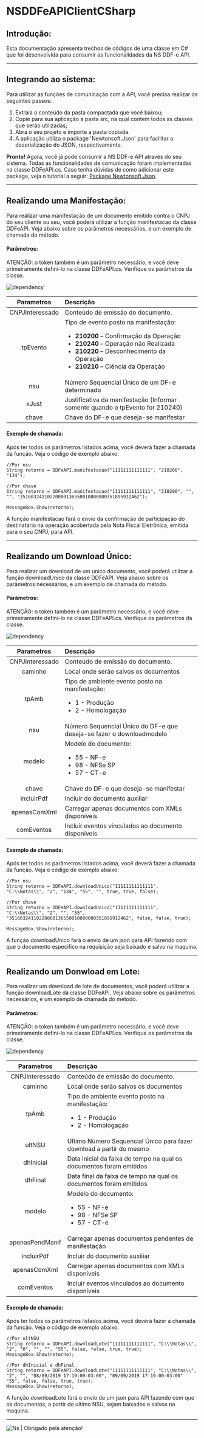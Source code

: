 # NSDDFeAPIClientCSharp

## Introdução:

Esta documentação apresenta trechos de códigos de uma classe em C# que foi desenvolvida para consumir as funcionalidades da NS DDF-e API.

-----

## Integrando ao sistema:

Para utilizar as funções de comunicação com a API, você precisa realizar os seguintes passos:

1. Extraia o conteúdo da pasta compactada que você baixou;
2. Copie para sua aplicação a pasta src, na qual contem todos as classes que serão utilizadas;
3. Abra o seu projeto e importe a pasta copiada.
4. A aplicação utiliza o package 'Newtonsoft.Json' para facilitar a deserialização do JSON, respectivamente. 

**Pronto!** Agora, você já pode consumir a NS DDF-e API através do seu sistema. Todas as funcionalidades de comunicação foram implementadas na classe DDFeAPI.cs. Caso tenha dúvidas de como adicionar este package, veja o tutorial a seguir: [Package Newtonsoft.Json](https://docs.microsoft.com/pt-br/nuget/consume-packages/install-use-packages-visual-studio#finding-and-installing-a-package).

-----

## Realizando uma Manifestação:

Para realizar uma manifestação de um documento emitido contra o CNPJ do seu cliente ou seu, você poderá utilizar a função manifestacao da classe DDFeAPI. Veja abaixo sobre os parâmetros necessários, e um exemplo de chamada do método.

#### Parâmetros:

ATENÇÃO: o token também é um parâmetro necessário, e você deve primeiramente defini-lo na classe DDFeAPI.cs. Verifique os parâmetros da classe.

![dependency](https://confluence.ns.eti.br/download/attachments/28412620/image2019-10-3%2014%3A27%3A34.png?version=1&modificationDate=1570123656027&api=v2)

Parametros     | Descrição
:-------------:|:-----------
CNPJInteressado | Conteúdo de emissão do documento.
tpEvento        | Tipo de evento posto na manifestação:<ul> <li>**210200** – Confirmação da Operação</li> <li>**210240** – Operação não Realizada</li> <li>**210220** – Desconhecimento da Operação</li> <li>**210210** – Ciência da Operação</li> </ul>
nsu             | Número Sequencial Único de um DF-e determinado
xJust           | Justificativa da manifestação (Informar somente quando o tpEvento for 210240)
chave           | Chave do DF-e que deseja-se manifestar


#### Exemplo de chamada:

Após ter todos os parâmetros listados acima, você deverá fazer a chamada da função. Veja o código de exemplo abaixo:
    
    //Por nsu
    String retorno = DDFeAPI.manifestacao("11111111111111", "210200", "134");
     
    //Por chave
    String retorno = DDFeAPI.manifestacao("11111111111111", "210200", "", "", "35160324110220000136550010000000351895912462");
     
    MessageBox.Show(retorno);


A função manifestacao fará o envio da confirmação de participação do destinatário na operação acobertada pela Nota Fiscal Eletrônica, emitida para o seu CNPJ, para API.

-----

## Realizando um Download Único:

Para realizar um download de um unico documento, você poderá utilizar a função downloadUnico da classe DDFeAPI. Veja abaixo sobre os parâmetros necessários, e um exemplo de chamada do método.

#### Parâmetros:

ATENÇÃO: o token também é um parâmetro necessário, e você deve primeiramente defini-lo na classe DDFeAPI.cs. Verifique os parâmetros da classe.

![dependency](https://confluence.ns.eti.br/download/attachments/28412620/image2019-10-3%2014%3A27%3A34.png?version=1&modificationDate=1570123656027&api=v2)

Parametros      | Descrição
:-------------: |:-----------
CNPJInteressado | Conteúdo de emissão do documento.
caminho         | Local onde serão salvos os documentos
tpAmb           | Tipo de ambiente evento posto na manifestação:<ul><li>1 - Produção</li><li>2 - Homologação</li></ul>
nsu             | Número Sequencial Único do DF-e que deseja-se fazer o downloadmodelo
modelo          | Modelo do documento:<ul> <li>55 - NF-e</li> <li>98 - NFSe SP</li> <li>57 - CT-e</li> </ul>
chave           | Chave do DF-e que deseja-se manifestar
incluirPdf      | Incluir do documento auxiliar
apenasComXml    | Carregar apenas documentos com XMLs disponíveis
comEventos      | Incluir eventos vinculados ao documento disponíveis

#### Exemplo de chamada:

Após ter todos os parâmetros listados acima, você deverá fazer a chamada da função. Veja o código de exemplo abaixo:


    //Por nsu
    String retorno = DDFeAPI.downloadUnico("11111111111111", "C:\\Notas\\", "2", "134", "55", "", true, true, false);
     
    //Por chave
    String retorno = DDFeAPI.downloadUnico("11111111111111", "C:\\Notas\\", "2", "", "55", "35160324110220000136550010000000351895912462", false, false, true);
     
    MessageBox.Show(retorno);

A função downloadUnico fará o envio de um json para API fazendo com que o documento especifico na requisição seja baixado e salvo na maquina.

-----

## Realizando um Donwload em Lote:

Para realizar um download de lote de documentos, você poderá utilizar a função downloadLote da classe DDFeAPI. Veja abaixo sobre os parâmetros necessários, e um exemplo de chamada do método.

#### Parâmetros:

ATENÇÃO: o token também é um parâmetro necessário, e você deve primeiramente defini-lo na classe DDFeAPI.cs. Verifique os parâmetros da classe.

![dependency](https://confluence.ns.eti.br/download/attachments/28412620/image2019-10-3%2014%3A27%3A34.png?version=1&modificationDate=1570123656027&api=v2)

Parametros      | Descrição
:-------------: |:-----------
CNPJInteressado | Conteúdo de emissão do documento.
caminho         | Local onde serão salvos os documentos
tpAmb           | Tipo de ambiente evento posto na manifestação:<ul><li>1 - Produção</li><li>2 - Homologação</li></ul>
ultNSU          | Ultimo Número Sequencial Único para fazer download a partir do mesmo
dhInicial       | Data inicial da faixa de tempo na qual os documentos foram emitidos
dhFinal         | Data final da faixa de tempo na qual os documentos foram emitidos
modelo          | Modelo do documento:<ul> <li>55 - NF-e</li> <li>98 - NFSe SP</li> <li>57 - CT-e</li> </ul>
apenasPendManif | Carregar apenas documentos pendentes de manifestação
incluirPdf      | Incluir do documento auxiliar
apenasComXml    | Carregar apenas documentos com XMLs disponíveis
comEventos      | Incluir eventos vinculados ao documento disponíveis

#### Exemplo de chamada:

Após ter todos os parâmetros listados acima, você deverá fazer a chamada da função. Veja o código de exemplo abaixo:
   
    //Por ultNSU
    String retorno = DDFeAPI.downloadLote("11111111111111", "C:\\Notas\\", "2", "0", "", "", "55", false, false, true, true);
    MessageBox.Show(retorno);
    
    //Por dhInicial e dhFinal
    String retorno = DDFeAPI.downloadLote("11111111111111", "C:\\Notas\\", "2", "", "08/09/2019 17:19:00-03:00", "09/09/2019 17:19:00-03:00" "55", false, false, true, true);
    MessageBox.Show(retorno);
    
A função downloadLote fará o envio de um json para API fazendo com que os documentos, a partir do ultimo NSU, sejam baixados e salvos na maquina.

-----

![Ns](https://nstecnologia.com.br/blog/wp-content/uploads/2018/11/ns%C2%B4tecnologia.png) | Obrigado pela atenção!
